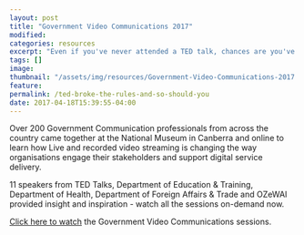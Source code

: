 ```yaml
---
layout: post
title: "Government Video Communications 2017"
modified:
categories: resources
excerpt: "Even if you've never attended a TED talk, chances are you've been exposed to one in some form."
tags: []
image:
thumbnail: "/assets/img/resources/Government-Video-Communications-2017.jpg"
feature:
permalink: /ted-broke-the-rules-and-so-should-you
date: 2017-04-18T15:39:55-04:00
---
```


<p>Over 200 Government Communication professionals from across the country came together at the National Museum in Canberra and online to learn how Live and recorded video streaming is changing the way organisations engage their stakeholders and support digital service delivery.</p>
<p>11 speakers from TED Talks, Department of Education &amp; Training, Department of Health, Department of Foreign Affairs &amp; Trade and OZeWAI provided insight and inspiration - watch all the sessions on-demand now.</p>
<p><a href="http://content.viostream.com/gov-video-comms-library" target="_blank">Click here to watch</a> the Government Video Communications sessions.</p>